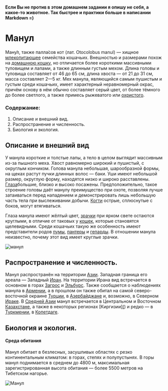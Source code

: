 #### Если Вы не против в этом домашнем задании я опишу не себя, а какое-то животное. Так быстрее и практики больше в написании Markdown =)


# Манул

Ману́л, также палла́сов кот (лат. Otocolobus manul) — хищное [млекопитающее](https://ru.wikipedia.org/wiki/%D0%9C%D0%BB%D0%B5%D0%BA%D0%BE%D0%BF%D0%B8%D1%82%D0%B0%D1%8E%D1%89%D0%B8%D0%B5) семейства кошачьих. Внешностью и размерами похож на [домашнюю кошку](https://ru.wikipedia.org/wiki/%D0%9A%D0%BE%D1%88%D0%BA%D0%B0), но отличается более короткими массивными туловищем и лапами, а также длинным густым мехом. Длина головы и туловища составляет от 46 до 65 см, длина хвоста — от 21 до 31 см, масса составляет 2—5 кг. Мех манула, являющийся самым пушистым и густым среди кошачьих, имеет характерный неравномерный окрас, причём основу в нём обычно составляет серый цвет, от более тёмного до более светлого, а также примесь рыжеватого или [охристого](https://ru.wikipedia.org/wiki/%D0%9E%D1%85%D1%80%D0%B0).

### Содержание:

1. Описание и внешний вид.
2. Распространение и численность.
3. Биология и экология.

## Описание и внешний вид

У манула короткие и толстые лапы, а тело в целом выглядит массивным из-за пышного меха. Хвост равномерно широкий и пушистый, с округлым кончиком. Голова манула небольшая, шарообразной формы, на щеках растут пучки длинных волос — баки. Уши имеют небольшой размер, округлую форму, находятся низко и широко расставлены. [Глаза](https://ru.wikipedia.org/wiki/%D0%93%D0%BB%D0%B0%D0%B7)большие, близко и высоко посажены. Предположительно, такое строение головы даёт манулу преимущество при охоте, позволяя лучше затаиваться перед нападением и демонстрировать лишь небольшую часть тела при выслеживании добычи. [Когти](https://ru.wikipedia.org/wiki/%D0%9A%D0%BE%D0%B3%D0%BE%D1%82%D1%8C) острые, сплюснутые с боков, могут втягиваться.

Глаза манула имеют жёлтый цвет, [зрачки](https://ru.wikipedia.org/wiki/%D0%97%D1%80%D0%B0%D1%87%D0%BE%D0%BA) при ярком свете остаются круглыми, в отличие от таковых у [кошек](https://ru.wikipedia.org/wiki/%D0%9A%D0%BE%D1%88%D0%BA%D0%B8_(%D1%80%D0%BE%D0%B4)), которые становятся щелевидными. Среди кошачьих такую же особенность имеют представители родов [пумы](https://ru.wikipedia.org/wiki/%D0%9F%D1%83%D0%BC%D1%8B), [пантеры](https://ru.wikipedia.org/wiki/%D0%9F%D0%B0%D0%BD%D1%82%D0%B5%D1%80%D1%8B) и [гепарды](https://ru.wikipedia.org/wiki/%D0%93%D0%B5%D0%BF%D0%B0%D1%80%D0%B4%D1%8B). В отношении манула неизвестно, почему этот вид имеет круглые зрачки.

![манул](https://upload.wikimedia.org/wikipedia/commons/f/f4/Chat_de_Pallas_-_M%C3%A9nagerie_du_Jardin_des_Plantes_%28cropped%29.JPG)

## Распространение и численность.

Манул распространён на территории [Азии](https://ru.wikipedia.org/wiki/%D0%90%D0%B7%D0%B8%D1%8F). Западная граница его ареала — Западный [Иран](https://ru.wikipedia.org/wiki/%D0%98%D1%80%D0%B0%D0%BD). На территории Ирана вид встречается в основном в горах [Загрос](https://ru.wikipedia.org/wiki/%D0%97%D0%B0%D0%B3%D1%80%D0%BE%D1%81) и [Эльбурс](https://ru.wikipedia.org/wiki/%D0%AD%D0%BB%D1%8C%D0%B1%D1%83%D1%80%D1%81). Также сообщается о наблюдениях манула в [Армении](https://ru.wikipedia.org/wiki/%D0%90%D1%80%D0%BC%D0%B5%D0%BD%D0%B8%D1%8F), а в прошлом он также обитал на самой северо-восточной окраине [Турции](https://ru.wikipedia.org/wiki/%D0%A2%D1%83%D1%80%D1%86%D0%B8%D1%8F), в [Азербайджане](https://ru.wikipedia.org/wiki/%D0%90%D0%B7%D0%B5%D1%80%D0%B1%D0%B0%D0%B9%D0%B4%D0%B6%D0%B0%D0%BD) и, возможно, в Северном [Ираке](https://ru.wikipedia.org/wiki/%D0%98%D1%80%D0%B0%D0%BA). В [Средней Азии](https://ru.wikipedia.org/wiki/%D0%A1%D1%80%D0%B5%D0%B4%D0%BD%D1%8F%D1%8F_%D0%90%D0%B7%D0%B8%D1%8F) манул встречается в Центральном и Восточном [Казахстане](https://ru.wikipedia.org/wiki/%D0%9A%D0%B0%D0%B7%D0%B0%D1%85%D1%81%D1%82%D0%B0%D0%BD), а также в некоторых регионах [Киргизии][(](https://ru.wikipedia.org/wiki/%D0%9A%D0%B8%D1%80%D0%B3%D0%B8%D0%B7%D0%B8%D1%8F)) и редко — в [Туркмении](https://ru.wikipedia.org/wiki/%D0%A2%D1%83%D1%80%D0%BA%D0%BC%D0%B5%D0%BD%D0%B8%D1%8F), в [Копетдаге](https://ru.wikipedia.org/wiki/%D0%9A%D0%BE%D0%BF%D0%B5%D1%82%D0%B4%D0%B0%D0%B3). 

## Биология и экология.

#### Среда обитания

Манул обитает в безлесных, засушливых областях с резко континентальным климатом: в горах, степях и полупустынях. В горы манул поднимается в среднем до 4800 м, максимальная зарегистрированная высота обитания — более 5500 метров на Тибетском нагорье.

![Манул](https://upload.wikimedia.org/wikipedia/commons/9/92/Manul1a.jpg)
